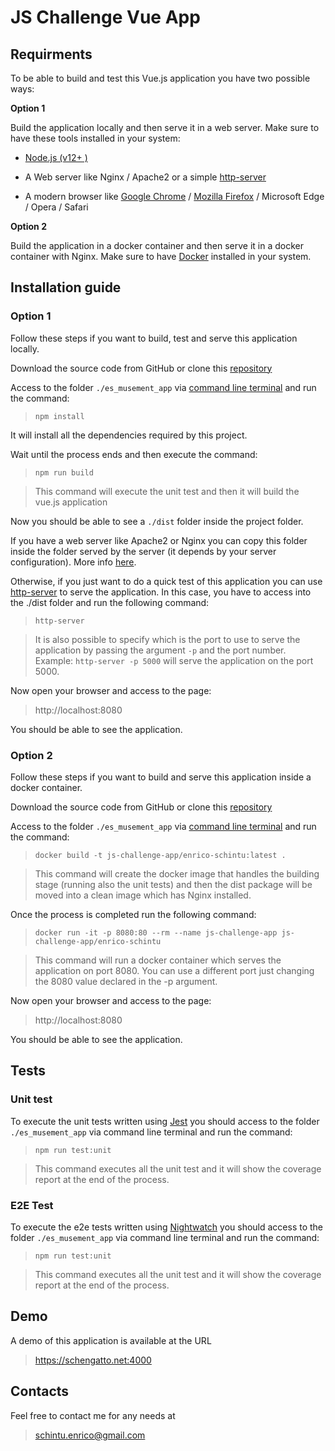 
# JS Challenge Vue App

  

## Requirments

  

To be able to build and test this Vue.js application you have two possible ways:

  

**Option 1**

Build the application locally and then serve it in a web server. Make sure to have these tools installed in your system:

- [Node.js (v12+ )](https://nodejs.org/it/download/)

- A Web server like Nginx / Apache2 or a simple [http-server](https://www.npmjs.com/package/http-server)

- A modern browser like [Google Chrome](https://www.google.com/intl/en/chrome/) / [Mozilla Firefox](https://www.mozilla.org/en/firefox/new/) / Microsoft Edge / Opera / Safari

  

**Option 2**

Build the application in a docker container and then serve it in a docker container with Nginx. Make sure to have [Docker](https://www.docker.com/products/docker-desktop) installed in your system.

  

## Installation guide

  

### Option 1

Follow these steps if you want to build, test and serve this application locally.

  

Download the source code from GitHub or clone this [repository](https://github.com/Schengatto/js_challenge_enrico_schintu)

Access to the folder `./es_musement_app` via [command line terminal](https://en.wikipedia.org/wiki/Command-line_interface) and run the command:

> `npm install`

It will install all the dependencies required by this project.

  

Wait until the process ends and then execute the command:

> `npm run build`

> This command will execute the unit test and then it will build the vue.js application

  

Now you should be able to see a `./dist` folder inside the project folder.

  

If you have a web server like Apache2 or Nginx you can copy this folder inside the folder served by the server (it depends by your server configuration). More info [here](https://medium.com/@thucnc/deploy-a-vuejs-web-app-with-nginx-on-ubuntu-18-04-f93860219030).

  

Otherwise, if you just want to do a quick test of this application you can use [http-server](https://www.npmjs.com/package/http-server) to serve the application. In this case, you have to access into the ./dist folder and run the following command:

> `http-server`

> It is also possible to specify which is the port to use to serve the application by passing the argument `-p` and the port number. Example: `http-server -p 5000` will serve the application on the port 5000.

  

Now open your browser and access to the page:

> http://localhost:8080

  

You should be able to see the application.

  

### Option 2

Follow these steps if you want to build and serve this application inside a docker container.

  

Download the source code from GitHub or clone this [repository](https://github.com/Schengatto/js_challenge_enrico_schintu)

  

Access to the folder `./es_musement_app` via [command line terminal](https://en.wikipedia.org/wiki/Command-line_interface) and run the command:

> `docker build -t js-challenge-app/enrico-schintu:latest .`

> This command will create the docker image that handles the building stage (running also the unit tests) and then the dist package will be moved into a clean image which has Nginx installed.

  

Once the process is completed run the following command:

> `docker run -it -p 8080:80 --rm --name js-challenge-app js-challenge-app/enrico-schintu`

> This command will run a docker container which serves the application on port 8080. You can use a different port just changing the 8080 value declared in the -p argument.

  

Now open your browser and access to the page:

> http://localhost:8080

  

You should be able to see the application.

  

## Tests

### Unit test

To execute the unit tests written using [Jest](https://jestjs.io/) you should access to the folder `./es_musement_app` via command line terminal and run the command:

> `npm run test:unit`

> This command executes all the unit test and it will show the coverage report at the end of the process.

  

### E2E Test

To execute the e2e tests written using [Nightwatch](https://nightwatchjs.org/) you should access to the folder `./es_musement_app` via command line terminal and run the command:

> `npm run test:unit`

> This command executes all the unit test and it will show the coverage report at the end of the process.

  

## Demo

A demo of this application is available at the URL

> https://schengatto.net:4000

  

## Contacts

Feel free to contact me for any needs at

> schintu.enrico@gmail.com
